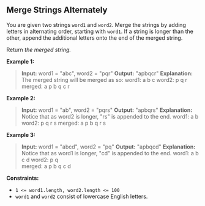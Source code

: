 ## Merge Strings Alternately

You are given two strings `word1` and `word2`. Merge the strings by adding letters in alternating order, starting with `word1`. If a string is longer than the other, append the additional letters onto the end of the merged string.

Return *the merged string.*

 
**Example 1:**

> **Input:** word1 = "abc", word2 = "pqr" 
> **Output:** "apbqcr" 
> **Explanation:** The merged string will be merged as so: 
> word1:  a   b   c 
> word2:    p   q  r 
> merged: a p b q c r

**Example 2:**

> **Input:** word1 = "ab", word2 = "pqrs" 
> **Output:** "apbqrs" 
> **Explanation:** Notice that as word2 is longer, "rs" is appended to the end. 
> word1:  a    b  
> word2:     p    q   r   s 
> merged: a p b q   r   s

**Example 3:**

> **Input:** word1 = "abcd", word2 = "pq" 
> **Output:** "apbqcd" 
> **Explanation:** Notice that as word1 is longer, "cd" is appended to the end. 
> word1:  a  b   c   d
> word2:    p   q  
> merged: a p b q c   d

 

**Constraints:**

 - `1 <= word1.length, word2.length <= 100` 
 - `word1` and `word2` consist of    lowercase English letters.
